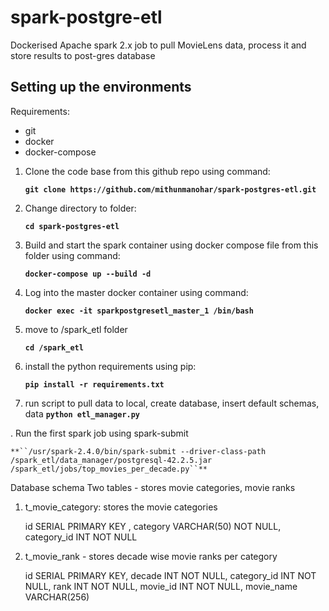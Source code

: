 # spark-postgre-etl
Dockerised Apache spark 2.x job to pull MovieLens data, process it and store results to post-gres database


## Setting up the environments

Requirements:
- git 
- docker
- docker-compose

1. Clone the code base from this github repo using command:

    **``git clone https://github.com/mithunmanohar/spark-postgres-etl.git``**
  
2. Change directory to folder:
  
    **``cd spark-postgres-etl``**

3. Build and start the spark container using docker compose file from this folder using command:
  
    **``docker-compose up --build -d``**
  
4. Log into the master docker container using command:

    **``docker exec -it sparkpostgresetl_master_1 /bin/bash``**
  
5. move to /spark_etl folder

    **``cd /spark_etl``**
  
6. install the python requirements using pip:
 
    **``pip install -r requirements.txt``**
  
7. run script to pull data to local, create database, insert default schemas, data
   **``python etl_manager.py``**

. Run the first spark job using spark-submit

    **``/usr/spark-2.4.0/bin/spark-submit --driver-class-path /spark_etl/data_manager/postgresql-42.2.5.jar  /spark_etl/jobs/top_movies_per_decade.py``**
  
  
Database schema
Two tables - stores movie categories, movie ranks
1. t_movie_category: stores the movie categories

   id SERIAL PRIMARY KEY ,
   category VARCHAR(50) NOT NULL,
   category_id INT NOT NULL
   
2. t_movie_rank - stores decade wise movie ranks per category

   id SERIAL PRIMARY KEY,
   decade INT NOT NULL,
   category_id INT NOT NULL,
   rank INT NOT NULL,
   movie_id INT NOT NULL,
   movie_name VARCHAR(256)
